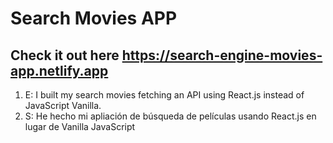 # Search Movies APP

## Check it out here https://search-engine-movies-app.netlify.app

1. E: I built my search movies fetching an API using React.js instead of JavaScript Vanilla.
2. S: He hecho mi apliación de búsqueda de películas usando React.js en lugar de Vanilla JavaScript 
